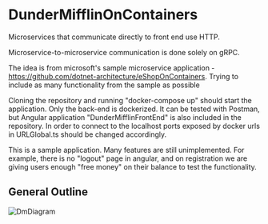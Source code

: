 # DunderMifflinOnContainers

Microservices that communicate directly to front end use HTTP.

Microservice-to-microservice communication is done solely on gRPC.

The idea is from microsoft's sample microservice application - https://github.com/dotnet-architecture/eShopOnContainers. Trying to include as many functionality from the sample as possible

Cloning the repository and running "docker-compose up" should start the application. Only the back-end is dockerized. It can be tested with Postman, but Angular application "DunderMifflinFrontEnd" is also included in the repository. In order to connect to the localhost ports exposed by docker urls in URLGlobal.ts should be changed accordingly.

This is a sample application. Many features are still unimplemented. For example, there is no "logout" page in angular, and on registration we are giving users enough "free money" on their balance to test the functionality.

## General Outline

![DmDiagram](https://user-images.githubusercontent.com/106910530/208336796-bd72ce18-5d9d-4f64-8358-6bf2a76450e1.png)
